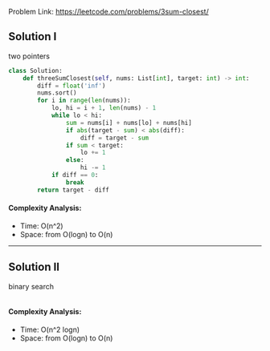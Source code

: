 Problem Link: https://leetcode.com/problems/3sum-closest/



## Solution I
two pointers

```python
class Solution:
    def threeSumClosest(self, nums: List[int], target: int) -> int:
        diff = float('inf')
        nums.sort()
        for i in range(len(nums)):
            lo, hi = i + 1, len(nums) - 1
            while lo < hi:
                sum = nums[i] + nums[lo] + nums[hi]
                if abs(target - sum) < abs(diff):
                    diff = target - sum
                if sum < target:
                    lo += 1
                else:
                    hi -= 1
            if diff == 0:
                break
        return target - diff
```

#### Complexity Analysis:
- Time: O(n^2)
- Space: from O(logn) to O(n)

---

## Solution II
binary search

```python=

```

#### Complexity Analysis:
- Time: O(n^2 logn)
- Space: from O(logn) to O(n)